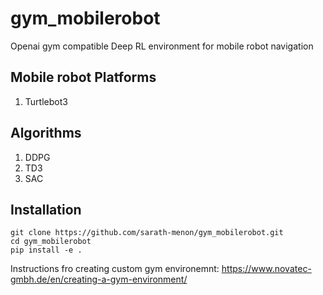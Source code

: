 # gym_mobilerobot

Openai gym compatible Deep RL environment for mobile robot navigation

## Mobile robot Platforms

  1. Turtlebot3

## Algorithms

  1. DDPG
  2. TD3
  3. SAC
  
 ## Installation
 ```
 git clone https://github.com/sarath-menon/gym_mobilerobot.git
 cd gym_mobilerobot
 pip install -e .
```
 

Instructions fro creating custom gym environemnt: https://www.novatec-gmbh.de/en/creating-a-gym-environment/
